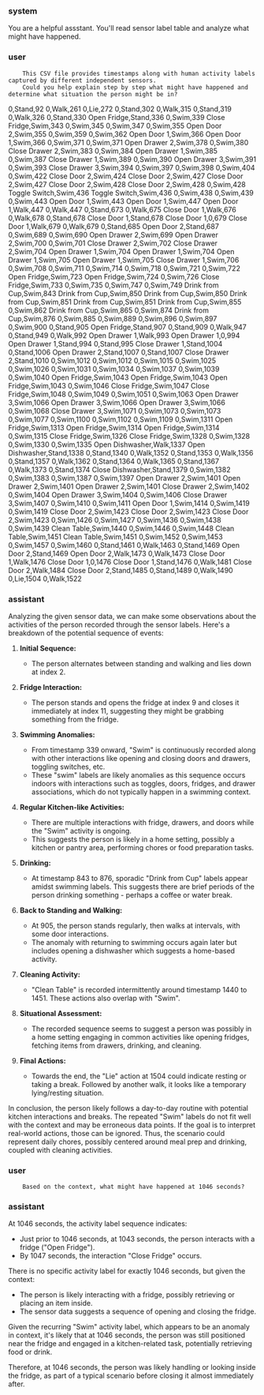 ### system
You are a helpful assstant. You'll read sensor label table and analyze what might have happened.
### user

        This CSV file provides timestamps along with human activity labels captured by different independent sensors.
        Could you help explain step by step what might have happened and determine what situation the person might be in?
    
0,Stand,92
0,Walk,261
0,Lie,272
0,Stand,302
0,Walk,315
0,Stand,319
0,Walk,326
0,Stand,330
Open Fridge,Stand,336
0,Swim,339
Close Fridge,Swim,343
0,Swim,345
0,Swim,347
0,Swim,355
Open Door 2,Swim,355
0,Swim,359
0,Swim,362
Open Door 1,Swim,366
Open Door 1,Swim,366
0,Swim,371
0,Swim,371
Open Drawer 2,Swim,378
0,Swim,380
Close Drawer 2,Swim,383
0,Swim,384
Open Drawer 1,Swim,385
0,Swim,387
Close Drawer 1,Swim,389
0,Swim,390
Open Drawer 3,Swim,391
0,Swim,393
Close Drawer 3,Swim,394
0,Swim,397
0,Swim,398
0,Swim,404
0,Swim,422
Close Door 2,Swim,424
Close Door 2,Swim,427
Close Door 2,Swim,427
Close Door 2,Swim,428
Close Door 2,Swim,428
0,Swim,428
Toggle Switch,Swim,436
Toggle Switch,Swim,436
0,Swim,438
0,Swim,439
0,Swim,443
Open Door 1,Swim,443
Open Door 1,Swim,447
Open Door 1,Walk,447
0,Walk,447
0,Stand,673
0,Walk,675
Close Door 1,Walk,676
0,Walk,678
0,Stand,678
Close Door 1,Stand,678
Close Door 1,0,679
Close Door 1,Walk,679
0,Walk,679
0,Stand,685
Open Door 2,Stand,687
0,Swim,689
0,Swim,690
Open Drawer 2,Swim,699
Open Drawer 2,Swim,700
0,Swim,701
Close Drawer 2,Swim,702
Close Drawer 2,Swim,704
Open Drawer 1,Swim,704
Open Drawer 1,Swim,704
Open Drawer 1,Swim,705
Open Drawer 1,Swim,705
Close Drawer 1,Swim,706
0,Swim,708
0,Swim,711
0,Swim,714
0,Swim,718
0,Swim,721
0,Swim,722
Open Fridge,Swim,723
Open Fridge,Swim,724
0,Swim,726
Close Fridge,Swim,733
0,Swim,735
0,Swim,747
0,Swim,749
Drink from Cup,Swim,843
Drink from Cup,Swim,850
Drink from Cup,Swim,850
Drink from Cup,Swim,851
Drink from Cup,Swim,851
Drink from Cup,Swim,855
0,Swim,862
Drink from Cup,Swim,865
0,Swim,874
Drink from Cup,Swim,876
0,Swim,885
0,Swim,889
0,Swim,896
0,Swim,897
0,Swim,900
0,Stand,905
Open Fridge,Stand,907
0,Stand,909
0,Walk,947
0,Stand,949
0,Walk,992
Open Drawer 1,Walk,993
Open Drawer 1,0,994
Open Drawer 1,Stand,994
0,Stand,995
Close Drawer 1,Stand,1004
0,Stand,1006
Open Drawer 2,Stand,1007
0,Stand,1007
Close Drawer 2,Stand,1010
0,Swim,1012
0,Swim,1012
0,Swim,1015
0,Swim,1025
0,Swim,1026
0,Swim,1031
0,Swim,1034
0,Swim,1037
0,Swim,1039
0,Swim,1040
Open Fridge,Swim,1043
Open Fridge,Swim,1043
Open Fridge,Swim,1043
0,Swim,1046
Close Fridge,Swim,1047
Close Fridge,Swim,1048
0,Swim,1049
0,Swim,1051
0,Swim,1063
Open Drawer 3,Swim,1066
Open Drawer 3,Swim,1066
Open Drawer 3,Swim,1066
0,Swim,1068
Close Drawer 3,Swim,1071
0,Swim,1073
0,Swim,1073
0,Swim,1077
0,Swim,1100
0,Swim,1102
0,Swim,1109
0,Swim,1311
Open Fridge,Swim,1313
Open Fridge,Swim,1314
Open Fridge,Swim,1314
0,Swim,1315
Close Fridge,Swim,1326
Close Fridge,Swim,1328
0,Swim,1328
0,Swim,1330
0,Swim,1335
Open Dishwasher,Walk,1337
Open Dishwasher,Stand,1338
0,Stand,1340
0,Walk,1352
0,Stand,1353
0,Walk,1356
0,Stand,1357
0,Walk,1362
0,Stand,1364
0,Walk,1365
0,Stand,1367
0,Walk,1373
0,Stand,1374
Close Dishwasher,Stand,1379
0,Swim,1382
0,Swim,1383
0,Swim,1387
0,Swim,1397
Open Drawer 2,Swim,1401
Open Drawer 2,Swim,1401
Open Drawer 2,Swim,1401
Close Drawer 2,Swim,1402
0,Swim,1404
Open Drawer 3,Swim,1404
0,Swim,1406
Close Drawer 3,Swim,1407
0,Swim,1410
0,Swim,1411
Open Door 1,Swim,1414
0,Swim,1419
0,Swim,1419
Close Door 2,Swim,1423
Close Door 2,Swim,1423
Close Door 2,Swim,1423
0,Swim,1426
0,Swim,1427
0,Swim,1436
0,Swim,1438
0,Swim,1439
Clean Table,Swim,1440
0,Swim,1446
0,Swim,1448
Clean Table,Swim,1451
Clean Table,Swim,1451
0,Swim,1452
0,Swim,1453
0,Swim,1457
0,Swim,1460
0,Stand,1461
0,Walk,1463
0,Stand,1469
Open Door 2,Stand,1469
Open Door 2,Walk,1473
0,Walk,1473
Close Door 1,Walk,1476
Close Door 1,0,1476
Close Door 1,Stand,1476
0,Walk,1481
Close Door 2,Walk,1484
Close Door 2,Stand,1485
0,Stand,1489
0,Walk,1490
0,Lie,1504
0,Walk,1522

### assistant
Analyzing the given sensor data, we can make some observations about the activities of the person recorded through the sensor labels. Here's a breakdown of the potential sequence of events:

1. **Initial Sequence:**
   - The person alternates between standing and walking and lies down at index 2.

2. **Fridge Interaction:**
   - The person stands and opens the fridge at index 9 and closes it immediately at index 11, suggesting they might be grabbing something from the fridge.

3. **Swimming Anomalies:**
   - From timestamp 339 onward, "Swim" is continuously recorded along with other interactions like opening and closing doors and drawers, toggling switches, etc.
   - These "swim" labels are likely anomalies as this sequence occurs indoors with interactions such as toggles, doors, fridges, and drawer associations, which do not typically happen in a swimming context.

4. **Regular Kitchen-like Activities:**
   - There are multiple interactions with fridge, drawers, and doors while the "Swim" activity is ongoing.
   - This suggests the person is likely in a home setting, possibly a kitchen or pantry area, performing chores or food preparation tasks.

5. **Drinking:**
   - At timestamp 843 to 876, sporadic "Drink from Cup" labels appear amidst swimming labels. This suggests there are brief periods of the person drinking something - perhaps a coffee or water break.

6. **Back to Standing and Walking:**
   - At 905, the person stands regularly, then walks at intervals, with some door interactions.
   - The anomaly with returning to swimming occurs again later but includes opening a dishwasher which suggests a home-based activity.

7. **Cleaning Activity:**
   - "Clean Table" is recorded intermittently around timestamp 1440 to 1451. These actions also overlap with "Swim".

8. **Situational Assessment:**
   - The recorded sequence seems to suggest a person was possibly in a home setting engaging in common activities like opening fridges, fetching items from drawers, drinking, and cleaning.

9. **Final Actions:**
   - Towards the end, the "Lie" action at 1504 could indicate resting or taking a break. Followed by another walk, it looks like a temporary lying/resting situation.

In conclusion, the person likely follows a day-to-day routine with potential kitchen interactions and breaks. The repeated "Swim" labels do not fit well with the context and may be erroneous data points. If the goal is to interpret real-world actions, those can be ignored. Thus, the scenario could represent daily chores, possibly centered around meal prep and drinking, coupled with cleaning activities.
### user

        Based on the context, what might have happened at 1046 seconds?
    
### assistant
At 1046 seconds, the activity label sequence indicates:

- Just prior to 1046 seconds, at 1043 seconds, the person interacts with a fridge ("Open Fridge").
- By 1047 seconds, the interaction "Close Fridge" occurs.

There is no specific activity label for exactly 1046 seconds, but given the context:

- The person is likely interacting with a fridge, possibly retrieving or placing an item inside.
- The sensor data suggests a sequence of opening and closing the fridge.

Given the recurring "Swim" activity label, which appears to be an anomaly in context, it's likely that at 1046 seconds, the person was still positioned near the fridge and engaged in a kitchen-related task, potentially retrieving food or drink.

Therefore, at 1046 seconds, the person was likely handling or looking inside the fridge, as part of a typical scenario before closing it almost immediately after.
